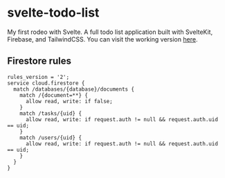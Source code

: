 # svelte-todo-list

My first rodeo with Svelte. A full todo list application built with SvelteKit, Firebase, and TailwindCSS. You can visit the working version [here](http://svelte-todo-list-one.vercel.app/).

## Firestore rules
```
rules_version = '2';
service cloud.firestore {
  match /databases/{database}/documents {
    match /{document=**} {
      allow read, write: if false;
    }
    match /tasks/{uid} {
      allow read, write: if request.auth != null && request.auth.uid == uid;
    }
    match /users/{uid} {
      allow read, write: if request.auth != null && request.auth.uid == uid;
    }
  }
}
```
